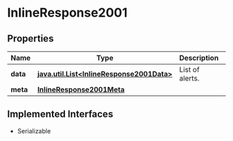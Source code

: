 

# InlineResponse2001


## Properties

Name | Type | Description | Notes
------------ | ------------- | ------------- | -------------
**data** | [**java.util.List&lt;InlineResponse2001Data&gt;**](InlineResponse2001Data.md) | List of alerts. |  [optional]
**meta** | [**InlineResponse2001Meta**](InlineResponse2001Meta.md) |  |  [optional]


## Implemented Interfaces

* Serializable


